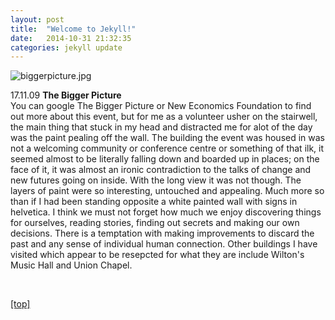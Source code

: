 ```yaml
---
layout: post
title:  "Welcome to Jekyll!"
date:   2014-10-31 21:32:35
categories: jekyll update
---
```



<p><p>

<img src="jpg/biggerpicture.jpg" alt="biggerpicture.jpg" />

<p>17.11.09 <strong>The Bigger Picture</strong>
<br>You can google The Bigger Picture or New Economics Foundation to find out more about this event, but for me as a volunteer usher on the stairwell, the main thing that stuck in my head and distracted me for alot of the day was the paint pealing off the wall. The building the event was housed in was not a welcoming community or conference centre or something of that ilk, it seemed almost to be literally falling down and boarded up in places; on the face of it, it was almost an ironic contradiction to the talks of change and new futures going on inside. With the long view it was not though. The layers of paint were so interesting, untouched and appealing. Much more so than if I had been standing opposite a white painted wall with signs in helvetica. I think we must not forget how much we enjoy discovering things for ourselves, reading stories, finding out secrets and making our own decisions. There is a temptation with making improvements to discard the past and any sense of individual human connection. Other buildings I have visited which appear to be resepcted for what they are include Wilton's Music Hall and Union Chapel.</p>

<br>
<p><a href="index.html">[top]</a><p>
<br>
